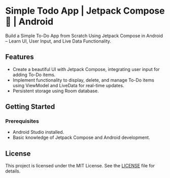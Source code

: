 # Simple Todo App | Jetpack Compose 🚀 | Android

Build a Simple To-Do App from Scratch Using Jetpack Compose in Android – Learn UI, User Input, and Live Data Functionality.

## Features

- Create a beautiful UI with Jetpack Compose, integrating user input for adding To-Do items.
- Implement functionality to display, delete, and manage To-Do items using ViewModel and LiveData for real-time updates.
- Persistent storage using Room database.

## Getting Started

### Prerequisites

- Android Studio installed.
- Basic knowledge of Jetpack Compose and Android development.


## License

This project is licensed under the MIT License. See the [LICENSE](LICENSE) file for details.

